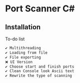 
# Port Scanner C#



## Installation

To-do list

```bash
✔️ Multithreading
✔️ Loading from file
✔️ File exporting
❌ UI Version
✔️ Choose start and finish ports
✔️ Clean Console look Ascii text
✔️ Rewrite the type of scanning
```
